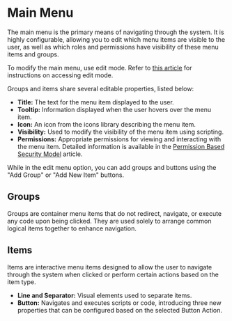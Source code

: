 # Main Menu

The main menu is the primary means of navigating through the system. It is highly configurable, allowing you to edit which menu items are visible to the user, as well as which roles and permissions have visibility of these menu items and groups.

To modify the main menu, use edit mode. Refer to [this article](#) for instructions on accessing edit mode.

Groups and items share several editable properties, listed below:

- **Title:** The text for the menu item displayed to the user.
- **Tooltip:** Information displayed when the user hovers over the menu item.
- **Icon:** An icon from the icons library describing the menu item.
- **Visibility:** Used to modify the visibility of the menu item using scripting.
- **Permissions:** Appropriate permissions for viewing and interacting with the menu item. Detailed information is available in the [Permission Based Security Model](/docs/manage-apps-and-users/permisson-based-model.md) article.

While in the edit menu option, you can add groups and buttons using the "Add Group" or "Add New Item" buttons.

## Groups

Groups are container menu items that do not redirect, navigate, or execute any code upon being clicked. They are used solely to arrange common logical items together to enhance navigation.

## Items

Items are interactive menu items designed to allow the user to navigate through the system when clicked or perform certain actions based on the item type.

- **Line and Separator:** Visual elements used to separate items.
- **Button:** Navigates and executes scripts or code, introducing three new properties that can be configured based on the selected Button Action.
